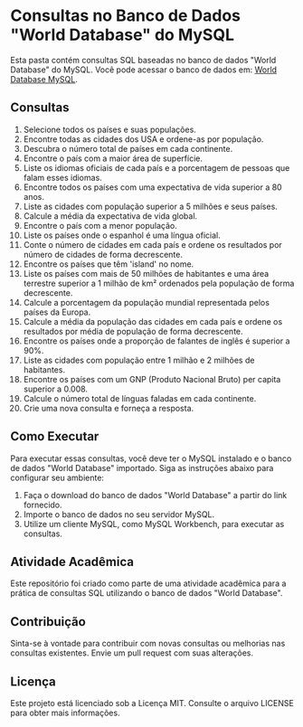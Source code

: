 # Consultas no Banco de Dados "World Database" do MySQL

Esta pasta contém consultas SQL baseadas no banco de dados "World Database" do MySQL. Você pode acessar o banco de dados em: [World Database MySQL](https://dev.mysql.com/doc/index-other.html).

## Consultas

1. Selecione todos os países e suas populações.
2. Encontre todas as cidades dos USA e ordene-as por população.
3. Descubra o número total de países em cada continente.
4. Encontre o país com a maior área de superfície.
5. Liste os idiomas oficiais de cada país e a porcentagem de pessoas que falam esses idiomas.
6. Encontre todos os países com uma expectativa de vida superior a 80 anos.
7. Liste as cidades com população superior a 5 milhões e seus países.
8. Calcule a média da expectativa de vida global.
9. Encontre o país com a menor população.
10. Liste os países onde o espanhol é uma língua oficial.
11. Conte o número de cidades em cada país e ordene os resultados por número de cidades de forma decrescente.
12. Encontre os países que têm 'island' no nome.
13. Liste os países com mais de 50 milhões de habitantes e uma área terrestre superior a 1 milhão de km² ordenados pela população de forma decrescente.
14. Calcule a porcentagem da população mundial representada pelos países da Europa.
15. Calcule a média da população das cidades em cada país e ordene os resultados por média de população de forma decrescente.
16. Encontre os países onde a proporção de falantes de inglês é superior a 90%.
17. Liste as cidades com população entre 1 milhão e 2 milhões de habitantes.
18. Encontre os países com um GNP (Produto Nacional Bruto) per capita superior a 0.008.
19. Calcule o número total de línguas faladas em cada continente.
20. Crie uma nova consulta e forneça a resposta.

## Como Executar

Para executar essas consultas, você deve ter o MySQL instalado e o banco de dados "World Database" importado. Siga as instruções abaixo para configurar seu ambiente:

1. Faça o download do banco de dados "World Database" a partir do link fornecido.
2. Importe o banco de dados no seu servidor MySQL.
3. Utilize um cliente MySQL, como MySQL Workbench, para executar as consultas.

## Atividade Acadêmica

Este repositório foi criado como parte de uma atividade acadêmica para a prática de consultas SQL utilizando o banco de dados "World Database".

## Contribuição

Sinta-se à vontade para contribuir com novas consultas ou melhorias nas consultas existentes. Envie um pull request com suas alterações.

## Licença

Este projeto está licenciado sob a Licença MIT. Consulte o arquivo LICENSE para obter mais informações.
